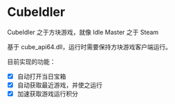 # CubeIdler
CubeIdler 之于方块游戏，就像 Idle Master 之于 Steam

基于 cube_api64.dll，运行时需要保持方块游戏客户端运行。

目前实现的功能：
* [x] 自动打开当日宝箱
* [x] 自动获取最近游戏，并使之运行
* [x] 加速获取游戏运行积分